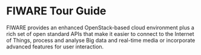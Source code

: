 # FIWARE Tour Guide

FIWARE provides an enhanced OpenStack-based cloud environment plus a rich set of
open standard APIs that make it easier to connect to the Internet of Things,
process and analyse Big data and real-time media or incorporate advanced
features for user interaction.
